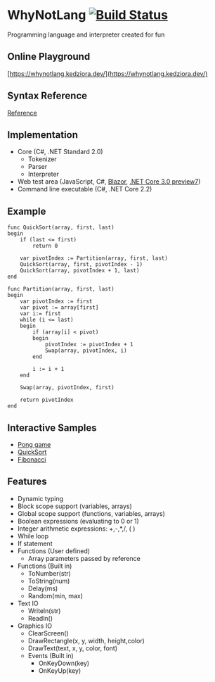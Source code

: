 # WhyNotLang [![Build Status](https://travis-ci.org/pkedziora/WhyNotLang.svg?branch=master)](https://travis-ci.org/pkedziora/WhyNotLang)

Programming language and interpreter created for fun

## Online Playground
[https://whynotlang.kedziora.dev/](https://whynotlang.kedziora.dev/)

## Syntax Reference
[Reference](REFERENCE.md)

## Implementation
* Core (C#, .NET Standard 2.0)
    * Tokenizer
    * Parser
    * Interpreter
* Web test area (JavaScript, C#, [Blazor](https://dotnet.microsoft.com/apps/aspnet/web-apps/blazor), [.NET Core 3.0 preview7](https://github.com/dotnet/core/blob/master/release-notes/3.0/preview/3.0.0-preview7.md))
* Command line executable (C#, .NET Core 2.2)

## Example
```
func QuickSort(array, first, last)
begin
    if (last <= first)
        return 0

    var pivotIndex := Partition(array, first, last)
    QuickSort(array, first, pivotIndex - 1)
    QuickSort(array, pivotIndex + 1, last)
end

func Partition(array, first, last)
begin
    var pivotIndex := first
    var pivot := array[first]
    var i:= first
    while (i <= last)
    begin
        if (array[i] < pivot)
        begin
            pivotIndex := pivotIndex + 1
            Swap(array, pivotIndex, i)
        end

        i := i + 1
    end

    Swap(array, pivotIndex, first)

    return pivotIndex
end
```

## Interactive Samples
* [Pong game](https://whynotlang.kedziora.dev/sample/pong)
* [QuickSort](https://whynotlang.kedziora.dev/sample/quicksort)
* [Fibonacci](https://whynotlang.kedziora.dev/sample/fibonacci)

## Features
* Dynamic typing
* Block scope support (variables, arrays)
* Global scope support (functions, variables, arrays)
* Boolean expressions (evaluating to 0 or 1)
* Integer arithmetic expressions: +,-,*,/, ( )
* While loop
* If statement
* Functions (User defined)
    * Array parameters passed by reference
* Functions (Built in)
    * ToNumber(str)
    * ToString(num)
    * Delay(ms)
    * Random(min, max)
* Text IO
    * Writeln(str)
    * Readln()
* Graphics IO
    * ClearScreen()
    * DrawRectangle(x, y, width, height,color)
    * DrawText(text, x, y, color, font)
    * Events (Built in)
        * OnKeyDown(key)
        * OnKeyUp(key)


